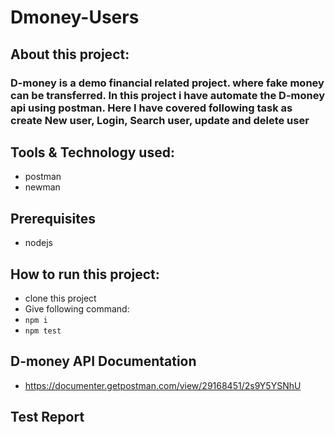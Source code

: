 # Dmoney-Users

## About this project:
### D-money is a demo financial related project. where fake money can be transferred. In this project i have automate the D-money api using postman. Here I have covered following task as create New user, Login, Search user, update and delete user

## Tools & Technology used:
- postman
- newman

## Prerequisites
- nodejs

## How to run this project:
- clone this project
- Give following command:
- ``` npm i ```
-  ``` npm test ```

## D-money API Documentation
- https://documenter.getpostman.com/view/29168451/2s9Y5YSNhU

## Test Report
